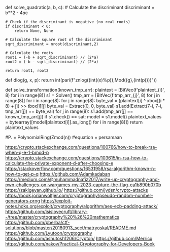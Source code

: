 def solve_quadratic(a, b, c):
    # Calculate the discriminant
    discriminant = b**2 - 4*a*c
    
    # Check if the discriminant is negative (no real roots)
    if discriminant < 0:
        return None, None
    
    # Calculate the square root of the discriminant
    sqrt_discriminant = nroot(discriminant,2)
    
    # Calculate the roots
    root1 = (-b + sqrt_discriminant) // (2*a)
    root2 = (-b - sqrt_discriminant) // (2*a)
    
    return root1, root2

def dlog(g, x, p):
    return int(pari(f"znlog({int((x)%p)},Mod({g},{int(p)}))"))


def solve_transformation(known_tmp_arr):
        plaintext = [BitVec(f'plaintext_{i}', 8) for i in range(8)]
        s1 = Solver()
        tmp_arr = [BitVec(f'tmp_arr_{j}', 8) for j in range(8)]
        for i in range(8):
            for j in range(8):
                byte_val = (plaintext[i] ^ xbox[(i * 8) + j]) >> tbox[i][j]
                byte_val = Extract(0, 0, byte_val)
                s1.add(Extract(7-i, 7-i, tmp_arr[j]) == byte_val)
        for j in range(8):
            s1.add(tmp_arr[j] == known_tmp_arr[j])
        if s1.check() == sat:
            model = s1.model()
            plaintext_values = bytearray([model[plaintext[i]].as_long() for i in range(8)])
            return plaintext_values


#P.<x> = PolynomialRing(Zmod(n))
#equation = persamaan


https://crypto.stackexchange.com/questions/100766/how-to-break-rsa-when-q-e-1-bmod-p
https://crypto.stackexchange.com/questions/103615/in-rsa-how-to-calculate-the-private-exponent-d-after-choosing-e
https://stackoverflow.com/questions/16531958/rsa-algorithm-known-n-how-to-get-p-q
https://github.com/Adamkadaban
https://medium.com/@muhammadnafiz2017/write-up-cryptography-and-pwn-challenges-on-wargames-my-2023-capture-the-flag-ea1b890b070b
https://zakigeyan.github.io/
https://github.com/jvdsn/crypto-attacks
https://book.jorianwoltjer.com/cryptography/pseudo-random-number-generators-prng
https://exploit-notes.hdks.org/exploit/cryptography/algorithm/aes-ecb-padding-attack/
https://github.com/isislovecruft/library--/tree/master/cryptography%20%26%20mathematics
https://github.com/pberba/ctf-solutions/blob/master/20180913_sect/matryoskal/README.md
https://github.com/Lyutoon/cryptography
https://github.com/ashutosh1206/Crypton/
https://github.com/Merricx
https://github.com/nakov/Practical-Cryptography-for-Developers-Book
